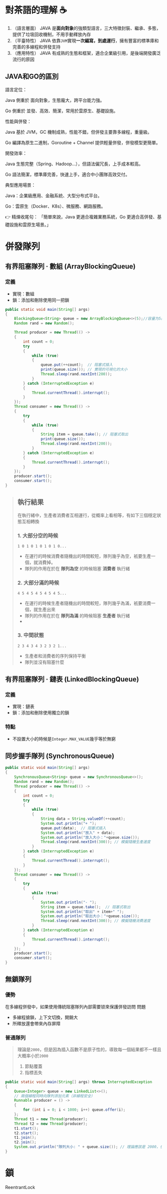 # 對茶語的理解 ☕


1. （語言層面） JAVA 是**面向對象**的強類型語言，三大特徵封裝、繼承、多態，提供了垃圾回收機制，不用手動釋放內存
2. （平臺特性） JAVA 依靠`JVM`實現**一次編寫，到處運行**，擁有豐富的標準庫和完善的多線程和併發支持
3. （應用特性） JAVA 有成熟的生態和框架，適合企業級引用，是後端開發廣泛流行的原因

## JAVA和GO的區別
語言定位：

Java 側重於 面向對象，生態龐大，跨平台能力強。

Go 側重於 並發、高效、簡潔，常用於雲原生、基礎設施。

性能與併發：

Java 基於 JVM，GC 機制成熟，性能不錯，但併發主要靠多線程，重量級。

Go 編譯為原生二進制，Goroutine + Channel 提供輕量併發，併發模型更簡單。

開發效率：

Java 生態完整（Spring、Hadoop…），但語法偏冗長，上手成本較高。

Go 語法簡潔，標準庫完善，快速上手，適合中小團隊高效交付。

典型應用場景：

Java：企業級應用、金融系統、大型分布式平台。

Go：雲原生（Docker、K8s）、微服務、網路服務。

👉 精煉收尾句：
「簡單來說，Java 更適合複雜業務系統，Go 更適合高併發、基礎設施和雲原生場景。」

# 併發隊列

## 有界阻塞隊列 · 數組 (ArrayBlockingQueue)

### 定義

- 實現：數組
- 鎖：添加和刪除使用同一把鎖

```java
public static void main(String[] args)
{
    BlockingQueue<String> queue = new ArrayBlockingQueue<>(5);//容量为5的有界队列
    Random rand = new Random();

    Thread producer = new Thread(() ->
    {
        int count = 0;
        try
        {
            while (true)
            {
                queue.put(++count);  // 阻塞式插入
                print(queue.size()); // 實現的可視化的大小
                Thread.sleep(rand.nextInt(200));
            }
        } catch (InterruptedException e)
        {
            Thread.currentThread().interrupt();
        }
    });
    Thread consumer = new Thread(() ->
    {
        try
        {
            while (true)
            {
                String item = queue.take(); // 阻塞式取出
                print(queue.size());
                Thread.sleep(rand.nextInt(200));
            }
        } catch (InterruptedException e)
        {
            Thread.currentThread().interrupt();
        }
    });
    producer.start();
    consumer.start();
}
```
> ## 執行結果
> 在執行緒中，生產者消費者互相運行，從概率上看相等，有如下三個穩定狀態互相轉換
> ### 1. 大部分空的時候
> 
> ```
> 1 0 1 0 1 0 1 0 1 0...
> ```
> - 在運行的時候消費者隨機出的時間較短，隊列幾乎為空，衹要生產一個，就消費掉。
> - 隊列的作用在於在 **隊列為空** 的時候阻塞 **消費者** 執行緒
> 
> ### 2. 大部分滿的時候
> 
> ```
> 4 5 4 5 4 5 4 5 4 5...
> ```
> - 在運行的時候生產者隨機出的時間較短，隊列幾乎為滿，衹要消費一個，就生產出來
> - 隊列的作用在於在 **隊列為滿** 的時候阻塞 **生產者** 執行緒
> - 
> ### 3. 中間狀態
> 
> ```
> 2 3 4 3 4 3 2 3 2 1...
> ```
> - 生產者和消費者的序列保持平衡
> - 隊列並沒有阻塞什麼





## 有界阻塞隊列 · 鏈表 (LinkedBlockingQueue)

### 定義
- 實現：鏈表
- 鎖：添加和刪除使用獨立的鎖

### 特點

- 不設置大小的時候是`Integer.MAX_VALUE`幾乎等於無窮





## 同步握手隊列 (SynchronousQueue)

```java
public static void main(String[] args)
{
    SynchronousQueue<String> queue = new SynchronousQueue<>();
    Random rand = new Random();
    Thread producer = new Thread(() ->
    {
        int count = 0;
        try
        {
            while (true)
            {
                String data = String.valueOf(++count);
                System.out.println("+ ");
                queue.put(data);  // 阻塞式插入
                System.out.println("放入" + data);
                System.out.println("放入大小："+queue.size());
                Thread.sleep(rand.nextInt(300)); // 模擬隨機生產速度
            }
        } catch (InterruptedException e)
        {
            Thread.currentThread().interrupt();
        }
    });
    Thread consumer = new Thread(() ->
    {
        try
        {
            while (true)
            {
                System.out.println("- ");
                String item = queue.take();  // 阻塞式取出
                System.out.println("取出" + item+" ");
                System.out.println("取出大小："+queue.size());
                Thread.sleep(rand.nextInt(300)); // 模擬隨機消費速度
            }
        } catch (InterruptedException e)
        {
            Thread.currentThread().interrupt();
        }
    });
    producer.start();
    consumer.start();
}
```



## 無鎖隊列

### 優勢
在多線程併發中，如果使用傳統阻塞隊列內部需要锁來保護併發訪問
問題
- 多線程搶鎖，上下文切換，開銷大
- 所釋放還會帶來內存屏障


### 普通隊列
> 
> 理論是`2000`，但是因為插入函數不是原子性的，導致每一個結果都不一樣且大概率小於`2000`
> 1. 節點覆蓋
> 2. 指標丟失
> 

```java
public static void main(String[] args) throws InterruptedException
{
    Queue<Integer> queue = new LinkedList<>();
    // 兩個線程同時向隊列添加元素（非線程安全）
    Runnable producer = () ->
    {
        for (int i = 0; i < 1000; i++) queue.offer(i);
    };
    Thread t1 = new Thread(producer);
    Thread t2 = new Thread(producer);
    t1.start();
    t2.start();
    t1.join();
    t2.join();
    System.out.println("隊列大小: " + queue.size()); // 理論應該是 2000，但結果會小於且不穩定
}
```









# 鎖

ReentrantLock 



<br><br><br><br><br>

# 罯屑回收 ♻️ Garbage Colletcion

## 📖 定義

垃圾回收是茶語虛擬機**自動管理內存的機制**，負責回收程序中不在使用的對象锁佔用的內存，這些不在使用的對象就是「垃圾」


## 需要回收

1. 虛擬機堆疊或本地函數棧

## 檢測方法

### 1️⃣ 引用計數法

> ### 💡 核心思想
> 一個對象被引用的次數決定了他是否存活
> 
> ### 🔍 原理
> 1. 每一個對象都關聯一個引用計數器`i=1`
> 2. 當有一個新的引用對象只想對象的時候，`i++`
> 3. 當引用失效的時候（超過範圍，設置為空）`i--`
> 4. 如果一個對象的引用計數器為0，意味著不在需要，可以立刻回收
> 
> ### ✅ 優點
> 1. 判斷流程非常簡單
> 2. 判別不需要暫停程序來遍歷
> 
> ### ❌缺點
> 
> **循環引用，兩個以上對象互相引用，形成一個環，及時已經沒有，但是互相引用導致計數器不為0，導致內存洩漏**
> 

### 2️⃣ 可達性分析


> ### 💡 核心思想
> 一個對象被引用的次數決定了他是否存活
>
> 
> ### 🔍 原理
> 
>
> ### ✅ 優點
> 
> 
> ### ❌缺點
>
> 
> 
>

### 2️⃣➕ 罯屑回收根節點 GC Roots

> ### 📖 定義
> 可達性就是一種搜索，搜索的起點就是這批根節點，它們是一組必須存活的絕對可靠的引用
> 1. 目前在使用的
> 2. 生命週期很長的
>
> ### 選取
> 1. 虛擬機棧或者本地方法棧引用的對象 <p>這一類正在執行，肯定是在被使用的，他們引用的對象不可以回收，所以為根，方法結束之後不再為根</p>
> 2. 靜態成員引用的對象：`private static Object staticObject = new Object();`<p>靜態變量屬於類，而類的生命週期很長</p>
> 3. 常量引用的對象：`private static final String CONSTANT_STRING = "I am a constant";`<p>和靜態變量類似，生命週期很長</p>
>
>

## 回收時間

###

## 回收過程





<br><br><br><br>

# 散列表 🍂 HashMap & HashSet

## 特點
線程不安全

## 🏗️ 結構

桶的數組下掛的要麼是鏈表，要麼是紅黑樹
```
□□□□□□□□□□□□□□□□□□
  ↓    ↓    ↓ 
  □   null   □
  □        ↙  ↘
  □       □    □
  □      ↙↘   ↙↘
 null   □  □  □  □
```
JDK8開始使用紅黑樹：在之前版本里使用數組加鏈表，但數據不均勻的時候會導致長度過長

## 流程

### 查詢：`get()`
> ### 1. 計算雜湊值
> 
> ```java
> h = (key == null) ? 0 : key.hashCode();
> h = h^(h>>>16)//高位低位混合運算提高隨機性
> ```
> 
> ### 2. 獲得下標
> 在大小為`2^n` 的時候
> - 計算桶的時候的`hash & (length-1)` 是和 `hash % length`等價的，位運算比求餘數效率更高。
> - 此時`length-1`就全為1，和他做按位與就是取低位，如果不是全1，在0的那些位置上按位與無法區分開
> 
> ### 3. 依次判斷 首節點 和 頷節點
> - 首節點為null，則找不到
> - 首節點匹配，則返回
> - 首節點不匹配，同樣的方法判斷下一個節點
> 
> ### 4. 仍然不匹配，則判斷節點類型
> - 如果是紅黑樹，使用O(log2)查找
> - 如果是鏈表，使用O(n) 查找



### 添加：`put()`
> ### 1. 初始化擴容
> - `capacity` 容量：數組長度，默認`16`
> - `loadFactor` 負載因子：默認`0.75`
> - `threshold` 閾值：`閾值=容量*加載因子`，默認`12`
> 
> ### 2. 計算雜湊值，獲得下標
> 同上
> 
> ### 3. 判斷首節點
> - 首節點為null，直接插入
> - 首節點鍵相同，直接覆蓋
> - 首節點不相同，判斷節點類型，插入鏈表或者樹中
> 
> ### 4. 整理
> - 鏈表長度≥8，則轉化為紅黑樹
> - 鍵值對數量大於閾值則擴容


# 緩存異常

## 🗡️ 緩存穿透

### 定義

花期過濾器

## ❄️ 緩存雪崩

## 

----
# 內存異常

## 💥 記憶體溢出


## 記憶體洩露
### 定義
> 在申請的時候，沒有足夠空間使用，`out of memory`

### 場景和解決






內存洩露：動態分配之後沒有正確釋放不在使用的內容，導致無法被使用。長期會導致內存耗盡

## 典型場景


# 死鎖



